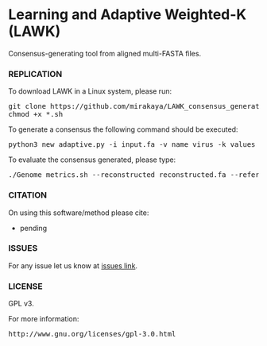 # Learning and Adaptive Weighted-K (LAWK)

Consensus-generating tool from aligned multi-FASTA files.

### REPLICATION ###

To download LAWK in a Linux system, please run:
<pre>
git clone https://github.com/mirakaya/LAWK_consensus_generator.git
chmod +x *.sh
</pre>

To generate a consensus the following command should be executed:
<pre>
python3 new_adaptive.py -i input.fa -v name_virus -k values_of_k -m ML_model -d model_directory
</pre>

To evaluate the consensus generated, please type:
<pre>
./Genome_metrics.sh --reconstructed reconstructed.fa --reference reference.fa --output results 
</pre>

### CITATION ###

On using this software/method please cite:

* pending

### ISSUES ###

For any issue let us know at [issues link](https://github.com/mirakaya/LAWK_consensus_generator/issues).

### LICENSE ###

GPL v3.

For more information:
<pre>http://www.gnu.org/licenses/gpl-3.0.html</pre>
